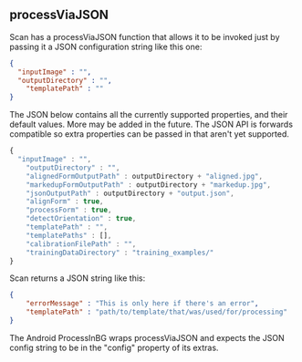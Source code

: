processViaJSON
--------------
Scan has a processViaJSON function that allows it to be invoked
just by passing it a JSON configuration string like this one:

```json
{
  "inputImage" : "",
  "outputDirectory" : "",
	"templatePath" : ""
}
````

The JSON below contains all the currently supported properties,
and their default values. More may be added in the future.
The JSON API is forwards compatible so extra properties can be 
passed in that aren't yet supported.

```javascript
{
  "inputImage" : "",
	"outputDirectory" : "",
	"alignedFormOutputPath" : outputDirectory + "aligned.jpg",
	"markedupFormOutputPath" : outputDirectory + "markedup.jpg",
	"jsonOutputPath" : outputDirectory + "output.json",
	"alignForm" : true,
	"processForm" : true,
	"detectOrientation" : true,
	"templatePath" : "",
	"templatePaths" : [],
	"calibrationFilePath" : "",
	"trainingDataDirectory" : "training_examples/"
}
```

Scan returns a JSON string like this:

```json
{
	"errorMessage" : "This is only here if there's an error",
	"templatePath" : "path/to/template/that/was/used/for/processing"
}
```

The Android ProcessInBG wraps processViaJSON and expects the
JSON config string to be in the "config" property of its extras.




